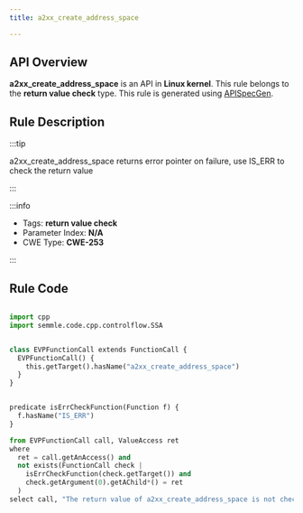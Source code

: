 ```yaml
---
title: a2xx_create_address_space

---
```



## API Overview
**a2xx_create_address_space** is an API in **Linux kernel**. This rule belongs to the **return value check** type. This rule is generated using [APISpecGen](../../tools/APISpecGen).
## Rule Description

:::tip

a2xx_create_address_space returns error pointer on failure, use IS_ERR to check the return value

:::

:::info

- Tags: **return value check**
- Parameter Index: **N/A**
- CWE Type: **CWE-253**

:::

## Rule Code
```python

import cpp
import semmle.code.cpp.controlflow.SSA


class EVPFunctionCall extends FunctionCall {
  EVPFunctionCall() {
    this.getTarget().hasName("a2xx_create_address_space")
  }
}


predicate isErrCheckFunction(Function f) {
  f.hasName("IS_ERR") 
}

from EVPFunctionCall call, ValueAccess ret
where
  ret = call.getAnAccess() and
  not exists(FunctionCall check |
    isErrCheckFunction(check.getTarget()) and
    check.getArgument(0).getAChild*() = ret
  )
select call, "The return value of a2xx_create_address_space is not checked with IS_ERR."
    
```